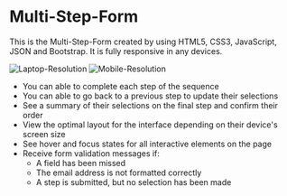 # Multi-Step-Form

This is the Multi-Step-Form created by using HTML5, CSS3, JavaScript, JSON and Bootstrap. It is fully responsive in any devices.

<img src='../Repostries/Multi-Step-Form/blob/main/Laptop-resolution.png' alt='Laptop-Resolution'>


<img src='https://github.com/Jayakarjjjjjjjjjj/Multi-Step-Form/blob/main/Mobile-resolution.jpg' alt='Mobile-Resolution'>

<ul>
  <li>You can able to complete each step of the sequence</li>
  <li>You can able to go back to a previous step to update their selections</li>
  <li>See a summary of their selections on the final step and confirm their order</li>
  <li>View the optimal layout for the interface depending on their device's screen size</li>
  <li>See hover and focus states for all interactive elements on the page</li>
  <li>Receive form validation messages if:
      <ul>
        <li>A field has been missed</li>
        <li>The email address is not formatted correctly</li>
        <li>A step is submitted, but no selection has been made</li>
      </ul>
  </li>
</ul>
